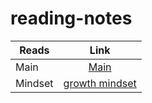 # reading-notes

| Reads   |                                  Link                                   |
| ------- | :---------------------------------------------------------------------: |
| Main    |         [Main](https://ayah-hussein.github.io/reading-notes/)          |
| Mindset | [growth mindset](https://ayah-hussein.github.io/reading-notes/mindset) |
